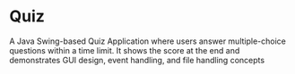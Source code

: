 # Quiz
A Java Swing-based Quiz Application where users answer multiple-choice questions within a time limit. It shows the score at the end and demonstrates GUI design, event handling, and file handling concepts
